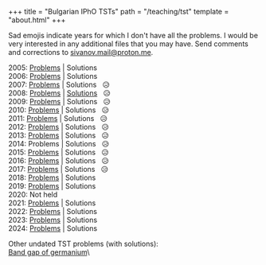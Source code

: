 +++
title = "Bulgarian IPhO TSTs"
path = "/teaching/tst"
template = "about.html"
+++

Sad emojis indicate years for which I don't have all the problems. I would be very interested in any additional files that you may have. Send comments and corrections to [sivanov.mail@proton.me](mailto:sivanov.mail@proton.me).

2005: [Problems](/teaching/TST2005.pdf) | Solutions   
2006: [Problems](/teaching/TST2006.pdf) | Solutions  
2007: [Problems](/teaching/TST2007.pdf) | Solutions &nbsp; &#128549;     
2008: [Problems](/teaching/TST2008.pdf) | [Solutions](/teaching/TST2008sol.pdf) &nbsp; &#128549;     
2009: [Problems](/teaching/TST2009.pdf) | Solutions &nbsp; &#128549;   
2010: [Problems](/teaching/TST2010.pdf) | Solutions &nbsp; &#128549;   
2011: [Problems](/teaching/TST2011.pdf) | Solutions &nbsp; &#128549;   
2012: [Problems](/teaching/TST2012.pdf) | Solutions &nbsp; &#128549;   
2013: [Problems](/teaching/TST2013.pdf) | Solutions &nbsp; &#128549;   
2014: Problems | Solutions &nbsp; &#128549;   
2015: [Problems](/teaching/TST2015.pdf) | Solutions &nbsp; &#128549;   
2016: [Problems](/teaching/TST2016.pdf) | Solutions &nbsp; &#128549;   
2017: [Problems](/teaching/TST2017.pdf) | Solutions &nbsp; &#128549;   
2018: [Problems](/teaching/TST2018.pdf) | Solutions   
2019: [Problems](/teaching/TST2019.pdf) | Solutions   
2020: Not held   
2021: [Problems](/teaching/TST2021.pdf) | Solutions   
2022: [Problems](/teaching/TST2022.pdf) | Solutions   
2023: [Problems](/teaching/TST2023.pdf) | Solutions   
2024: [Problems](/teaching/TST2024.pdf) | Solutions  

Other undated TST problems (with solutions):\
[Band gap of germanium](/teaching/germanium.pdf)\
